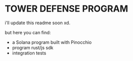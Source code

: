 # TOWER DEFENSE PROGRAM

i'll update this readme soon xd.

but here you can find:

- a Solana program built with Pinocchio
- program rust/js sdk
- integration tests
